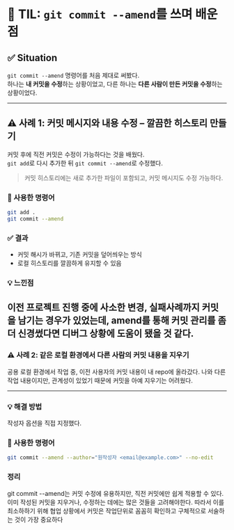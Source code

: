 # 📌 TIL: `git commit --amend`를 쓰며 배운점

## ✅ Situation

`git commit --amend` 명령어를 처음 제대로 써봤다.  
하나는 **내 커밋을 수정**하는 상황이었고, 다른 하나는 **다른 사람이 만든 커밋을 수정**하는 상황이었다.

---

## ⚠️ 사례 1: 커밋 메시지와 내용 수정 – 깔끔한 히스토리 만들기

커밋 후에 직전 커밋은 수정이 가능하다는 것을 배웠다.  
`git add`로 다시 추가한 뒤 `git commit --amend`로 수정했다.

> 커밋 히스토리에는 새로 추가한 파일이 포함되고, 커밋 메시지도 수정 가능하다.

### 🔧 사용한 명령어

```bash
git add .
git commit --amend
```

### ✅ 결과

- 커밋 해시가 바뀌고, 기존 커밋을 덮어씌우는 방식
- 로컬 히스토리를 깔끔하게 유지할 수 있음

### 💡 느낀점
이전 프로젝트 진행 중에 사소한 변경, 실패사례까지 커밋을 남기는 경우가 있었는데,
amend를 통해 커밋 관리를 좀 더 신경썼다면 디버그 상황에 도움이 됐을 것 같다.
---

### ⚠️ 사례 2: 같은 로컬 환경에서 다른 사람의 커밋 내용을 지우기

공용 로컬 환경에서 작업 중, 이전 사용자의 커밋 내용이 내 repo에 올라갔다. 
나와 다른 작업 내용이지만, 관계성이 있었기 때문에 커밋을 아예 지우기는 어려웠다.

---

### 💡 해결 방법

 작성자 옵션을 직접 지정했다.

### 🔧 사용한 명령어

```bash
git commit --amend --author="원작성자 <email@example.com>" --no-edit
```

### 정리
git commit --amend는 커밋 수정에 유용하지만,
직전 커밋에만 쉽게 적용할 수 있다.
이미 작성된 커밋을 지우거나, 수정하는 데에는
많은 것들을 고려해야한다.
따라서 이를 최소하하기 위해
협업 상황에서 커밋은 작업단위로 꼼꼼히 확인하고 
구체적으로 서술하는 것이 가장 중요하다
